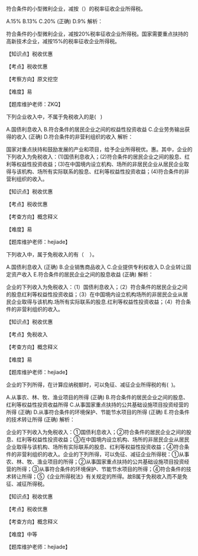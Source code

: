 <p>符合条件的小型微利企业，减按（）的税率征收企业所得税。</p>
A.15%
B.13%
C.20%  (正确)
D.9%
解析：<p>符合条件的小型微利企业，减按20%税率征收企业所得税。国家需要重点扶持的高新技术企业，减按15%的税率征收企业所得税。</p><p>【知识点】税收优惠</p><p>【考点】税收优惠</p><p>【考察方向】原文挖空</p><p>【难度】易</p><p>【题库维护老师：ZKQ】</p>
<p>下列企业收入中，不属于免税收入的是( &nbsp; )</p>
A.国债利息收入
B.符合条件的居民企业之间的权益性投资收益
C.企业劳务输出获得的收入  (正确)
D.符合条件的非营利组织的收入
解析：<p>国家对重点扶持和鼓励发展的产业和项目，给予企业所得税优。惠。其中，企业的下列收入为免税收入：(1)国债利息收入；(2)符合条件的居民企业之间的股息、红利等权益性投资收益；(3)在中国境内设立机构、场所的非居民企业从居民企业取得与该机构、场所有实际联系的股息、红利等权益性投资收益；(4)符合条件的非营利组织的收入。</p><p>【知识点】税收优惠</p><p>【考点】税收优惠</p><p>【考查方向】概念释义</p><p>【难度】易</p><p>【题库维护老师：hejiade】</p>
<p>下列收入中，属于免税收入的有（ &nbsp; &nbsp;）。</p>
A.国债利息收入  (正确)
B.企业销售商品收入
C.企业提供专利权收入
D.企业转让固定资产收入
E.符合条件的居民企业之间的股息收益  (正确)
解析：<p>企业的下列收入为免税收入：（1）国债利息收入；（2）符合条件的居民企业之间的股息红利等权益性投资收益；（3）在中国境内设立机构场所的非居民企业从居民企业取得与该机构.场所有实际联系的股息.红利等权益性投资收益；（4）符合条件的非营利组织的收入。</p><p>【知识点】税收优惠</p><p>【考点】免税收入</p><p>【考查方向】概念释义</p><p>【难度】易</p><p>【题库维护老师：hejiade】</p>
<p>企业的下列所得，在计算应纳税额时，可以免征、减征企业所得税的有( &nbsp;)。</p>
A.从事农、林、牧、渔业项目的所得  (正确)
B.符合条件的居民企业之间的股息、红利等权益性投资收益所得
C.从事国家重点扶持的公共基础设施项目投资经营的所得  (正确)
D.从事符合条件的环境保护、节能节水项目的所得  (正确)
E.符合条件的技术转让所得  (正确)
解析：<p>企业的下列收入为免税收入：①国债利息收入；②符合条件的居民企业之间的股息、红利等权益性投资收益；③在中国境内设立机构、场所的非居民企业从居民企业取得与该机构、场所有实际联系的股息、红利等权益性投资收益；④符合条件的非营利组织的收入。企业的下列所得，可以免征、减征企业所得税：①从事农、林、牧、渔业项目的所得；②从事国家重点扶持的公共基础设施项目投资经营的所得；③从事符合条件的环境保护、节能节水项目的所得；④符合条件的技术转让所得；⑤《企业所得税法》有关规定的所得。故B属于免税收入而不是免征、减征所得税。</p><p>【知识点】税收优惠</p><p>【考点】税收优惠</p><p>【考查方向】概念释义</p><p>【难度】中等</p><p>【题库维护老师：hejiade】</p>
